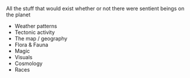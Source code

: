 All the stuff that would exist whether or not there were sentient beings on the planet
- Weather patterns
- Tectonic activity
- The map / geography
- Flora & Fauna
- Magic
- Visuals
- Cosmology
- Races